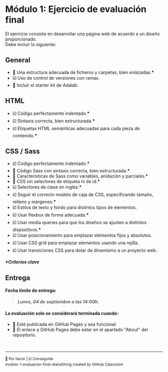 # Módulo 1: Ejercicio de evaluación final

El ejercicio consiste en desarrollar una página web de acuerdo a un diseño proporcionado. <br>
Debe incluir lo siguiente:

General
--
- 🔲 Una estructura adecuada de ficheros y carpetas, bien enlazadas.__*__
- ☑️ Uso de control de versiones con ramas.
- 🔲 Incluir el starter kit de Adalab.

HTML
--
- ☑️ Código perfectamente indentado.__*__
- ☑️ Sintaxis correcta, bien estructurada.__*__
- ☑️ Etiquetas HTML semánticas adecuadas para cada pieza de contenido.__*__

CSS / Sass
--
- ☑️ Código perfectamente indentado.__*__
- 🔲 Código Sass con sintaxis correcta, bien estructurada.__*__
- 🔲 Características de Sass como variables, anidación y parciales.__*__
- 🔲 CSS sin selectores de etiqueta ni de id.__*__
- ☑️ Selectores de clase en inglés.__*__
- ☑️ Seguir el correcto modelo de caja de CSS, especificando tamaño, relleno y márgenes.__*__
- ☑️ Estilos de texto y fondo para distintos tipos de elementos.
- ☑️ Usar flexbox de forma adecuada.__*__
- ☑️ Usar media queries para que los diseños se ajusten a distintos dispositivos.__*__
- ☑️ Usar posicionamiento para emplazar elementos fijos y absolutos.
- ☑️ Usar CSS grid para emplazar elementos usando una rejilla.
- ☑️ Usar transiciones CSS para dotar de dinamismo a un proyecto web.

___*Criterios clave___

## Entrega
#### Fecha límite de entrega:
> ___Lunes, 04 de septiembre a las 14:00h.___


#### La evaluación solo se considerará terminada cuando:
- 🔲 Esté publicada en GitHub Pages y sea funcional.
- 🔲  El enlace a GitHub Pages debe estar en el apartado "About" del repositorio.

<br>

---
<sup> 🔲 Por hacer |  ☑️ Conseguido </sup> <br>
<sup> modulo-1-evaluacion-final-dianaString created by GitHub Classroom </sup>
